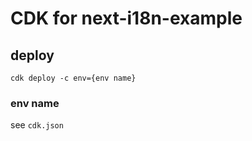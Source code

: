 # CDK for next-i18n-example

## deploy

```
cdk deploy -c env={env name}
```

### env name

see `cdk.json`


